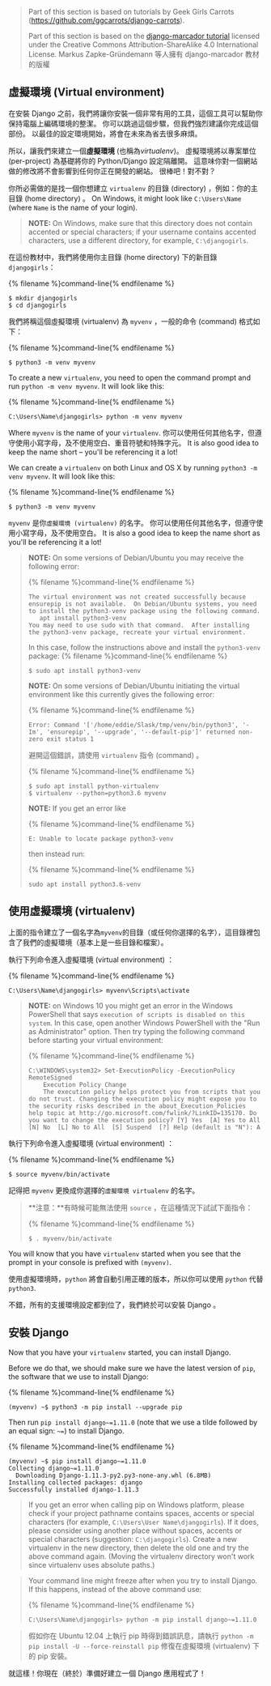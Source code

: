 > Part of this section is based on tutorials by Geek Girls Carrots (https://github.com/ggcarrots/django-carrots).
> 
> Part of this section is based on the [django-marcador tutorial](http://django-marcador.keimlink.de/) licensed under the Creative Commons Attribution-ShareAlike 4.0 International License. Markus Zapke-Gründemann 等人擁有 django-marcador 教材的版權

## 虛擬環境 (Virtual environment)

在安裝 Django 之前，我們將讓你安裝一個非常有用的工具，這個工具可以幫助你保持電腦上編碼環境的整潔。 你可以跳過這個步驟，但我們強烈建議你完成這個部份。 以最佳的設定環境開始，將會在未來為省去很多麻煩。

所以，讓我們來建立一個**虛擬環境** (也稱為*virtualenv*)。 虛擬環境將以專案單位 (per-project) 為基礎將你的 Python/Django 設定隔離開。 這意味你對一個網站做的修改將不會影響到任何你正在開發的網站。 很棒吧！對不對？

你所必需做的是找一個你想建立 `virtualenv` 的目錄 (directory) ，例如：你的主目錄 (home directory) 。 On Windows, it might look like `C:\Users\Name` (where `Name` is the name of your login).

> **NOTE:** On Windows, make sure that this directory does not contain accented or special characters; if your username contains accented characters, use a different directory, for example, `C:\djangogirls`.

在這份教材中，我們將使用你主目錄 (home directory) 下的新目錄 `djangogirls`：

{% filename %}command-line{% endfilename %}

    $ mkdir djangogirls
    $ cd djangogirls
    

我們將稱這個虛擬環境 (virtualenv) 為 `myvenv` ，一般的命令 (command) 格式如下：

{% filename %}command-line{% endfilename %}

    $ python3 -m venv myvenv
    

<!--sec data-title="Virtual environment: Windows" data-id="virtualenv_installation_windows"
data-collapse=true ces-->

To create a new `virtualenv`, you need to open the command prompt and run `python -m venv myvenv`. It will look like this:

{% filename %}command-line{% endfilename %}

    C:\Users\Name\djangogirls> python -m venv myvenv
    

Where `myvenv` is the name of your `virtualenv`. 你可以使用任何其他名字，但遵守使用小寫字母，及不使用空白、重音符號和特殊字元。 It is also good idea to keep the name short – you'll be referencing it a lot!

<!--endsec-->

<!--sec data-title="Virtual environment: Linux and OS X" data-id="virtualenv_installation_linuxosx"
data-collapse=true ces-->

We can create a `virtualenv` on both Linux and OS X by running `python3 -m venv myvenv`. It will look like this:

{% filename %}command-line{% endfilename %}

    $ python3 -m venv myvenv
    

`myvenv` 是你`虛擬環境 (virtualenv)` 的名字。 你可以使用任何其他名字，但遵守使用小寫字母，及不使用空白。 It is also a good idea to keep the name short as you'll be referencing it a lot!

> **NOTE:** On some versions of Debian/Ubuntu you may receive the following error:
> 
> {% filename %}command-line{% endfilename %}
> 
>     The virtual environment was not created successfully because ensurepip is not available.  On Debian/Ubuntu systems, you need to install the python3-venv package using the following command.
>        apt install python3-venv
>     You may need to use sudo with that command.  After installing the python3-venv package, recreate your virtual environment.
>     
> 
> In this case, follow the instructions above and install the `python3-venv` package: {% filename %}command-line{% endfilename %}
> 
>     $ sudo apt install python3-venv
>     
> 
> **NOTE:** On some versions of Debian/Ubuntu initiating the virtual environment like this currently gives the following error:
> 
> {% filename %}command-line{% endfilename %}
> 
>     Error: Command '['/home/eddie/Slask/tmp/venv/bin/python3', '-Im', 'ensurepip', '--upgrade', '--default-pip']' returned non-zero exit status 1
>     
> 
> 避開這個錯誤，請使用 `virtualenv` 指令 (command) 。
> 
> {% filename %}command-line{% endfilename %}
> 
>     $ sudo apt install python-virtualenv
>     $ virtualenv --python=python3.6 myvenv
>     
> 
> **NOTE:** If you get an error like
> 
> {% filename %}command-line{% endfilename %}
> 
>     E: Unable to locate package python3-venv
>     
> 
> then instead run:
> 
> {% filename %}command-line{% endfilename %}
> 
>     sudo apt install python3.6-venv
>     

<!--endsec-->

## 使用虛擬環境 (virtualenv)

上面的指令建立了一個名字為`myvenv`的目錄（或任何你選擇的名字），這目錄裡包含了我們的虛擬環境（基本上是一些目錄和檔案）。　

<!--sec data-title="Working with virtualenv: Windows" data-id="virtualenv_windows"
data-collapse=true ces-->

執行下列命令進入虛擬環境 (virtual environment) ：

{% filename %}command-line{% endfilename %}

    C:\Users\Name\djangogirls> myvenv\Scripts\activate
    

> **NOTE:** on Windows 10 you might get an error in the Windows PowerShell that says `execution of scripts is disabled on this system`. In this case, open another Windows PowerShell with the "Run as Administrator" option. Then try typing the following command before starting your virtual environment:
> 
> {% filename %}command-line{% endfilename %}
> 
>     C:\WINDOWS\system32> Set-ExecutionPolicy -ExecutionPolicy RemoteSigned
>         Execution Policy Change
>         The execution policy helps protect you from scripts that you do not trust. Changing the execution policy might expose you to the security risks described in the about_Execution_Policies help topic at http://go.microsoft.com/fwlink/?LinkID=135170. Do you want to change the execution policy? [Y] Yes  [A] Yes to All  [N] No  [L] No to All  [S] Suspend  [?] Help (default is "N"): A
>     

<!--endsec-->

<!--sec data-title="Working with virtualenv: Linux and OS X" data-id="virtualenv_linuxosx"
data-collapse=true ces-->

執行下列命令進入虛擬環境 (virtual environment) ：

{% filename %}command-line{% endfilename %}

    $ source myvenv/bin/activate
    

記得把 `myvenv` 更換成你選擇的`虛擬環境 virtualenv` 的名字。

> **注意：**有時候可能無法使用 `source` ，在這種情況下試試下面指令：
> 
> {% filename %}command-line{% endfilename %}
> 
>     $ . myvenv/bin/activate
>     

<!--endsec-->

You will know that you have `virtualenv` started when you see that the prompt in your console is prefixed with `(myvenv)`.

使用虛擬環境時，`python` 將會自動引用正確的版本，所以你可以使用 `python` 代替 `python3`.

不錯，所有的支援環境設定都到位了，我們終於可以安裝 Django 。

## 安裝 Django

Now that you have your `virtualenv` started, you can install Django.

Before we do that, we should make sure we have the latest version of `pip`, the software that we use to install Django:

{% filename %}command-line{% endfilename %}

    (myvenv) ~$ python3 -m pip install --upgrade pip
    

Then run `pip install django~=1.11.0` (note that we use a tilde followed by an equal sign: `~=`) to install Django.

{% filename %}command-line{% endfilename %}

    (myvenv) ~$ pip install django~=1.11.0
    Collecting django~=1.11.0
      Downloading Django-1.11.3-py2.py3-none-any.whl (6.8MB)
    Installing collected packages: django
    Successfully installed django-1.11.3
    

<!--sec data-title="Installing Django: Windows" data-id="django_err_windows"
data-collapse=true ces-->

> If you get an error when calling pip on Windows platform, please check if your project pathname contains spaces, accents or special characters (for example, `C:\Users\User Name\djangogirls`). If it does, please consider using another place without spaces, accents or special characters (suggestion: `C:\djangogirls`). Create a new virtualenv in the new directory, then delete the old one and try the above command again. (Moving the virtualenv directory won't work since virtualenv uses absolute paths.)

<!--endsec-->

<!--sec data-title="Installing Django: Windows 8 and Windows 10" data-id="django_err_windows8and10"
data-collapse=true ces-->

> Your command line might freeze after when you try to install Django. If this happens, instead of the above command use:
> 
> {% filename %}command-line{% endfilename %}
> 
>     C:\Users\Name\djangogirls> python -m pip install django~=1.11.0
>     

<!--endsec-->

<!--sec data-title="Installing Django: Linux" data-id="django_err_linux"
data-collapse=true ces-->

> 假如你在 Ubuntu 12.04 上執行 pip 時得到錯誤訊息，請執行 `python -m pip install -U --force-reinstall pip` 修復在虛擬環境 (virtualenv) 下的 pip 安裝。

<!--endsec-->

就這樣！你現在（終於）準備好建立一個 Django 應用程式了！
